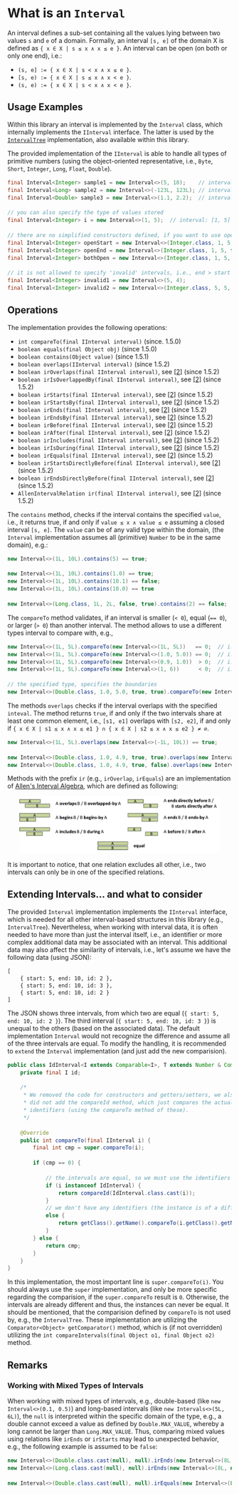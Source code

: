 # What is an `Interval`

An interval defines a sub-set containing all the values lying between two values `s` and `e`
of a domain. Formally, an interval `[s, e]` of the domain X is defined as `{ x ∈ X | s ≤ x ∧ x ≤ e }`.
An interval can be open (on both or only one end), i.e.:
- `(s, e] := { x ∈ X | s < x ∧ x ≤ e }`.
- `[s, e) := { x ∈ X | s ≤ x ∧ x < e }`.
- `(s, e) := { x ∈ X | s < x ∧ x < e }`.
 
## Usage Examples

Within this library an interval is implemented by the `Interval` class, which internally implements the `IInterval` 
interface. The latter is used by the [`IntervalTree`](../README.md) implementation, also available within this library.

The provided implementation of the `IInterval` is able to handle all types of primitive numbers (using the
object-oriented representative, i.e., `Byte`, `Short`, `Integer`, `Long`, `Float`, `Double`).

```java
final Interval<Integer> sample1 = new Interval<>(5, 10);    // interval: [5, 10]
final Interval<Long> sample2 = new Interval<>(-123L, 123L); // interval: [-123, 123]
final Interval<Double> sample3 = new Interval<>(1.1, 2.2);  // interval: [1.1, 2.2]

// you can also specify the type of values stored
final Interval<Integer> i = new Interval<>(1, 5);  // interval: [1, 5]

// there are no simplified constructors defined, if you want to use open intervals
final Interval<Integer> openStart = new Interval<>(Integer.class, 1, 5, true, false);  // interval: (1, 5]
final Interval<Integer> openEnd = new Interval<>(Integer.class, 1, 5, false, true);    // interval: [1, 5)
final Interval<Integer> bothOpen = new Interval<>(Integer.class, 1, 5, true, true);    // interval: (1, 5)

// it is not allowed to specify 'invalid' intervals, i.e., end > start
final Interval<Integer> invalid1 = new Interval<>(5, 4);                               // invalid: [5, 4]
final Interval<Integer> invalid2 = new Interval<>(Integer.class, 5, 5, true, false);   // invalid: (5, 5]
```

## Operations

The implementation provides the following operations:
- `int compareTo(final IInterval interval)` (since. 1.5.0)
- `boolean equals(final Object obj)` (since 1.5.0)
- `boolean contains(Object value)` (since 1.5.1)
- `boolean overlaps(IInterval interval)` (since 1.5.2)
- `boolean irOverlaps(final IInterval interval)`, see [[2]](https://en.wikipedia.org/wiki/Allen's_interval_algebra) (since 1.5.2)
- `boolean irIsOverlappedBy(final IInterval interval)`, see [[2]](https://en.wikipedia.org/wiki/Allen's_interval_algebra) (since 1.5.2)
- `boolean irStarts(final IInterval interval)`, see [[2]](https://en.wikipedia.org/wiki/Allen's_interval_algebra) (since 1.5.2)
- `boolean irStartsBy(final IInterval interval)`, see [[2]](https://en.wikipedia.org/wiki/Allen's_interval_algebra) (since 1.5.2)
- `boolean irEnds(final IInterval interval)`, see [[2]](https://en.wikipedia.org/wiki/Allen's_interval_algebra) (since 1.5.2)
- `boolean irEndsBy(final IInterval interval)`, see [[2]](https://en.wikipedia.org/wiki/Allen's_interval_algebra) (since 1.5.2)
- `boolean irBefore(final IInterval interval)`, see [[2]](https://en.wikipedia.org/wiki/Allen's_interval_algebra) (since 1.5.2)
- `boolean irAfter(final IInterval interval)`, see [[2]](https://en.wikipedia.org/wiki/Allen's_interval_algebra) (since 1.5.2)
- `boolean irIncludes(final IInterval interval)`, see [[2]](https://en.wikipedia.org/wiki/Allen's_interval_algebra) (since 1.5.2)
- `boolean irIsDuring(final IInterval interval)`, see [[2]](https://en.wikipedia.org/wiki/Allen's_interval_algebra) (since 1.5.2)
- `boolean irEquals(final IInterval interval)`, see [[2]](https://en.wikipedia.org/wiki/Allen's_interval_algebra) (since 1.5.2)
- `boolean irStartsDirectlyBefore(final IInterval interval)`, see [[2]](https://en.wikipedia.org/wiki/Allen's_interval_algebra) (since 1.5.2)
- `boolean irEndsDirectlyBefore(final IInterval interval)`, see [[2]](https://en.wikipedia.org/wiki/Allen's_interval_algebra) (since 1.5.2)
- `AllenIntervalRelation ir(final IInterval interval)`, see [[2]](https://en.wikipedia.org/wiki/Allen's_interval_algebra) (since 1.5.2)

The `contains` method, checks if the interval contains the specified `value`, i.e., it returns true, if and only if 
`value ≤ x ∧ value ≤ e` assuming a closed interval `[s, e]`. The `value` can be of any valid type within the domain, 
(the `Interval` implementation assumes all (primitive) `Number` to be in the same domain), e.g.:

```java
new Interval<>(1L, 10L).contains(5) == true;

new Interval<>(1L, 10L).contains(1.0) == true;
new Interval<>(1L, 10L).contains(10.1) == false;
new Interval<>(1L, 10L).contains(10.0) == true

new Interval<>(Long.class, 1L, 2L, false, true).contains(2) == false;
```

The `compareTo` method validates, if an interval is smaller 
(`< 0`), equal (`== 0`), or larger (`> 0`) than another interval. The method allows to use a different types interval to
compare with, e.g., 

```java
new Interval<>(1L, 5L).compareTo(new Interval<>(1L, 5L))   == 0;  // i.e., equal
new Interval<>(1L, 5L).compareTo(new Interval<>(1.0, 5.0)) == 0;  // i.e., equal
new Interval<>(1L, 5L).compareTo(new Interval<>(0.9, 1.0))  > 0;  // i.e., [1, 5] > [0.9, 1.0]
new Interval<>(1L, 5L).compareTo(new Interval<>(1, 6))      < 0;  // i.e., [1, 5] < [1, 6]

// the specified type, specifies the boundaries
new Interval<>(Double.class, 1.0, 5.0, true, true).compareTo(new Interval<>(Long.class, 1L, 5L, true, true)) > 0;  // i.e., (1.0, 5.0) < (1, 5)
```

The methods `overlaps` checks if the interval overlaps with the specified `inteval`. The method returns `true`, if and only 
if the two intervals share at least one common element, i.e., `[s1, e1]` overlaps with `[s2, e2]`, if and only if 
`{ x ∈ X | s1 ≤ x ∧ x ≤ e1 } ∩ { x ∈ X | s2 ≤ x ∧ x ≤ e2 } ≠ ∅`.

```java
new Interval<>(1L, 5L).overlaps(new Interval<>(-1L, 10L)) == true;

new Interval<>(Double.class, 1.0, 4.9, true, true).overlaps(new Interval<>(Double.class, 4.9, 5.0, true, true)) == false;
new Interval<>(Double.class, 1.0, 4.9, true, false).overlaps(new Interval<>(Double.class, 4.9, 5.0, false, true)) == true;
```

Methods with the prefix `ir` (e.g., `irOverlap`, `irEquals`) are an implementation of 
[Allen's Interval Algebra](https://en.wikipedia.org/wiki/Allen's_interval_algebra), which are defined as following:

<p align="center">
  <img src="allen-interval-relations.png" alt="Allen's Interval Relations" width="450">
</p>

It is important to notice, that one relation excludes all other, i.e., two intervals can only be in one of the specified relations.

## Extending Intervals... and what to consider

The provided `Interval` implementation implements the `IInterval` interface, which is needed for all other interval-based
structures in this library (e.g., `IntervalTree`). Nevertheless, when working with interval data, it is often needed to have 
more than just the interval itself, i.e., an identifier or more complex additional data may be associated with an interval. 
This additional data may also affect the similarity of intervals, i.e., let's assume we have the following data (using JSON):

```
[
    { start: 5, end: 10, id: 2 }, 
    { start: 5, end: 10, id: 3 }, 
    { start: 5, end: 10, id: 2 }
]
```

The JSON shows three intervals, from which two are equal (`{ start: 5, end: 10, id: 2 }`). The third interval 
(`{ start: 5, end: 10, id: 3 }`) is unequal to the others (based on the associated data). The default implementation
`Interval` would not recognize the difference and assume all of the three intervals are equal. To modify the handling,
it is recommended to `extend` the `Interval` implementation (and just add the new comparision).

```java
public class IdInterval<I extends Comparable<I>, T extends Number & Comparable<T>> extends Interval<T> {
    private final I id;

    /*
     * We removed the code for constructors and getters/setters, we also
     * did not add the compareId method, which just compares the actual 
     * identifiers (using the compareTo method of these).
     */

    @Override
    public int compareTo(final IInterval i) {
        final int cmp = super.compareTo(i);
        
        if (cmp == 0) {
            
            // the intervals are equal, so we must use the identifiers
            if (i instanceof IdInterval) {
                return compareId(IdInterval.class.cast(i));
            } 
            // we don't have any identifiers (the instance is of a different type)
            else {
                return getClass().getName().compareTo(i.getClass().getName());
            }
        } else {
            return cmp;
        }
    }
}
```

In this implementation, the most important line is `super.compareTo(i)`. You should always use the `super` implementation,
and only be more specific regarding the comparision, if the `super.compareTo` result is `0`. Otherwise, the intervals are 
already different and thus, the instances can never be equal. It should be mentioned, that the comparision defined by `compareTo`
is not used by, e.g., the `IntervalTree`. These implementation are utilizing the `Comparator<Object> getComparator()`
method, which is (if not overridden) utilizing the `int compareIntervals(final Object o1, final Object o2)` method.

## Remarks

### Working with Mixed Types of Intervals

When working with mixed types of intervals, e.g., double-based (like `new Interval<>(0.1, 0.5)`) and 
long-based intervals (like `new Intervals<>(5L, 6L)`), the `null` is interpreted within the specific domain of the type, e.g.,
a double cannot exceed a value as defined by `Double.MAX_VALUE`, whereby a long cannot be larger than `Long.MAX_VALUE`. Thus,
comparing mixed values using relations like `irEnds` or `irStarts` may lead to unexpected behavior, e.g., the following 
example is assumed to be `false`:

```java
new Interval<>(Double.class.cast(null), null).irEnds(new Interval<>(8L, null)) == false; // because Double.MAX_VALUE < LONG.MAX_VALUE
new Interval<>(Long.class.cast(null), null).irEnds(new Interval<>(8L, null)) == true;    // because both can reach the same maximum

new Interval<>(Double.class.cast(null), null).irEquals(new Interval<>(Long.class.cast(null), null)) == false, // because the possible end is different
```